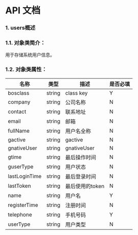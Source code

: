 # API 文档



### 1. users概述 <a href="#users-gai-shu" id="users-gai-shu"></a>

### 1.1. 对象类简介： <a href="#dui-xiang-lei-jian-jie" id="dui-xiang-lei-jian-jie"></a>

用于存储系统用户信息。

### 1.2. 对象类属性： <a href="#dui-xiang-lei-shu-xing" id="dui-xiang-lei-shu-xing"></a>

| 名称            | 类型     | 描述          | 是否必填 |
| ------------- | ------ | ----------- | ---- |
| bosclass      | string | class key   | Y    |
| company       | string | 公司名称        | N    |
| contact       | string | 联系地址        | N    |
| email         | string | 邮箱          | N    |
| fullName      | string | 用户名全称       | N    |
| gactive       | string | gactive     | N    |
| gnativeUser   | string | gnativeUser | N    |
| gtime         | string | 最后操作时间      | N    |
| guserType     | string | 用户状态        | N    |
| lastLoginTime | string | 最后登录时间      | N    |
| lastToken     | string | 最后使用的token  | N    |
| name          | string | 用户名         | Y    |
| registerTime  | string | 注册时间        | N    |
| telephone     | string | 手机号码        | Y    |
| userType      | string | 用户类型        | N    |

